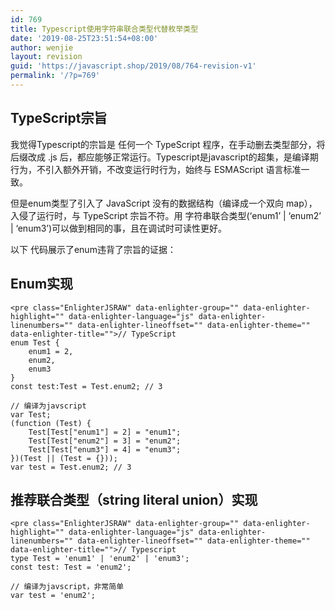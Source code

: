 ```yaml
---
id: 769
title: Typescript使用字符串联合类型代替枚举类型
date: '2019-08-25T23:51:54+08:00'
author: wenjie
layout: revision
guid: 'https://javascript.shop/2019/08/764-revision-v1'
permalink: '/?p=769'
---
```


## TypeScript宗旨

我觉得Typescript的宗旨是 任何一个 TypeScript 程序，在手动删去类型部分，将后缀改成 .js 后，都应能够正常运行。Typescript是javascript的超集，是编译期行为，不引入额外开销，不改变运行时行为，始终与 ESMAScript 语言标准一致。

但是enum类型了引入了 JavaScript 没有的数据结构（编译成一个双向 map），入侵了运行时，与 TypeScript 宗旨不符。用 字符串联合类型(‘enum1’ | ‘enum2’ | ‘enum3’)可以做到相同的事，且在调试时可读性更好。

以下 代码展示了enum违背了宗旨的证据：

## Enum实现

```
<pre class="EnlighterJSRAW" data-enlighter-group="" data-enlighter-highlight="" data-enlighter-language="js" data-enlighter-linenumbers="" data-enlighter-lineoffset="" data-enlighter-theme="" data-enlighter-title="">// TypeScript
enum Test {
    enum1 = 2,
    enum2,
    enum3
}
const test:Test = Test.enum2; // 3
 
// 编译为javscript
var Test;
(function (Test) {
    Test[Test["enum1"] = 2] = "enum1";
    Test[Test["enum2"] = 3] = "enum2";
    Test[Test["enum3"] = 4] = "enum3";
})(Test || (Test = {}));
var test = Test.enum2; // 3
```

## 推荐联合类型（string literal union）实现

```
<pre class="EnlighterJSRAW" data-enlighter-group="" data-enlighter-highlight="" data-enlighter-language="js" data-enlighter-linenumbers="" data-enlighter-lineoffset="" data-enlighter-theme="" data-enlighter-title="">// Typescript
type Test = 'enum1' | 'enum2' | 'enum3';
const test: Test = 'enum2';

// 编译为javscript，非常简单
var test = 'enum2';
```